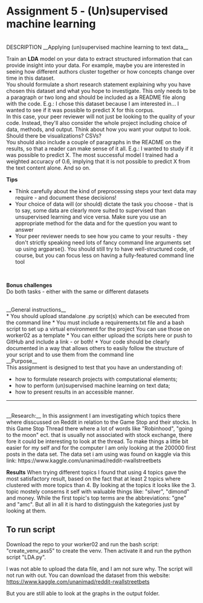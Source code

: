 # Assignment 5 - (Un)supervised machine learning

<br>
DESCRIPTION
__Applying (un)supervised machine learning to text data__
<br>

Train an __LDA__ model on your data to extract structured information that can provide insight into your data. For example, maybe you are interested in seeing how different authors cluster together or how concepts change over time in this dataset.
<br>
You should formulate a short research statement explaining why you have chosen this dataset and what you hope to investigate. This only needs to be a paragraph or two long and should be included as a README file along with the code. E.g.: I chose this dataset because I am interested in... I wanted to see if it was possible to predict X for this corpus.
<br>
In this case, your peer reviewer will not just be looking to the quality of your code. Instead, they'll also consider the whole project including choice of data, methods, and output. Think about how you want your output to look. Should there be visualizations? CSVs?
<br>
You should also include a couple of paragraphs in the README on the results, so that a reader can make sense of it all. E.g.: I wanted to study if it was possible to predict X. The most successful model I trained had a weighted accuracy of 0.6, implying that it is not possible to predict X from the text content alone. And so on.
<br>


__Tips__
<br>
* Think carefully about the kind of preprocessing steps your text data may require - and document these decisions!
* Your choice of data will (or should) dictate the task you choose - that is to say, some data are clearly more suited to supervised than unsupervised learning and vice versa. Make sure you use an appropriate method for the data and for the question you want to answer
* Your peer reviewer needs to see how you came to your results - they don't strictly speaking need lots of fancy command line arguments set up using argparse(). You should still try to have well-structured code, of course, but you can focus less on having a fully-featured command line tool
<br>

__Bonus challenges__
<br>
Do both tasks - either with the same or different datasets

<br>
__General instructions__
<br>
* You should upload standalone .py script(s) which can be executed from the command line
* You must include a requirements.txt file and a bash script to set up a virtual environment for the project You can use those on worker02 as a template
* You can either upload the scripts here or push to GitHub and include a link - or both!
* Your code should be clearly documented in a way that allows others to easily follow the structure of your script and to use them from the command line

<br>
__Purpose__
<br>
This assignment is designed to test that you have an understanding of:

* how to formulate research projects with computational elements;
* how to perform (un)supervised machine learning on text data;
* how to present results in an accessible manner.


____________________________________________________________________________________________________________________________________________
<br>
__Research:__
In this assignment I am investigating which topics there where disscussed on Reddit in relation to the Game Stop and their stocks. In this Game Stop Thread there where a lot of words like "Robinhood", "going to the moon" ect. that is usually not associated with stock exchange, there fore it could be interesting to look at the thread.
To make things a little bit easier for my self and for the computer I am only looking at the 200000 first posts in the data set.
The data set i am using was found on kaggle via this link: https://www.kaggle.com/unanimad/reddit-rwallstreetbets
<br>

__Results__
When trying different topics I found that using 4 topics gave the most satisfactory result, based on the fact that at least 2 topics where clustered with more topics than 4. 
By looking at the topics it looks like the 3. topic mostely conserns it self with waluable things like: "silver", "dimond" and money. While the first topic's top terms are the abbreviations: "gne" and "amc". But all in all it is hard to distingguish the kategories just by looking at them.
<br>

## To run script

Download the repo to your worker02 and run the bash script: "create_venv_ass5" to create the venv. Then activate it and run the python script "LDA.py".

I was not able to upload the data file, and I am  not sure why. The script will not run with out. You can download the dataset from this website: https://www.kaggle.com/unanimad/reddit-rwallstreetbets

But you are still able to look at the graphs in the output folder.



